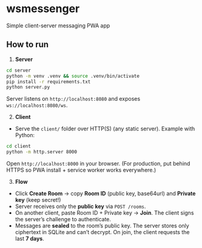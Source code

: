 # wsmessenger
Simple client-server messaging PWA app

## How to run

1. **Server**

```bash
cd server
python -m venv .venv && source .venv/bin/activate
pip install -r requirements.txt
python server.py
```

Server listens on `http://localhost:8080` and exposes `ws://localhost:8080/ws`.

2. **Client**

* Serve the `client/` folder over HTTP(S) (any static server). Example with Python:

```bash
cd client
python -m http.server 8000
```

Open `http://localhost:8000` in your browser. (For production, put behind HTTPS so PWA install + service worker works everywhere.)

3. **Flow**

* Click **Create Room** → copy **Room ID** (public key, base64url) and **Private key** (keep secret!)
* Server receives only the **public key** via `POST /rooms`.
* On another client, paste Room ID + Private key → **Join**. The client signs the server’s challenge to authenticate.
* Messages are **sealed** to the room’s public key. The server stores only ciphertext in SQLite and can’t decrypt. On join, the client requests the last **7 days**.
